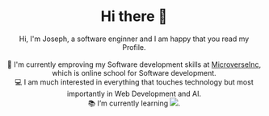 <h1 align="center">Hi there 👋</h1>
<p align="center">
  Hi, I'm Joseph, a software enginner and I am happy that you read my Profile.
  <br>
  <br>
  🔬 I'm currently emproving my Software development skills at <a href="https://www.microverse.org/">MicroverseInc</a>, which is online school for Software development.
  <br>
  💻 I am much interested in everything that touches technology but most importantly in Web Development and AI.
  <br>
  📚 I’m currently learning <code><img src="https://img.icons8.com/color/50/000000/nodejs.png"/></code>.
  <br>
